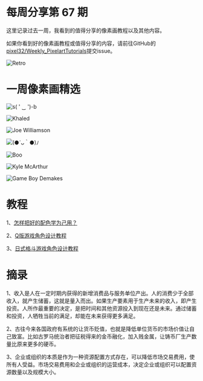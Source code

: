 # 每周分享第 67 期

这里记录过去一周，我看到的值得分享的像素画教程以及其他内容。

如果你看到好的像素画教程或值得分享的内容，请前往GitHub的[pixel32/Weekly_PixelartTutorials](https://github.com/pixel32/Weekly_PixelartTutorials "pixel32/Weekly_PixelartTutorials")提交issue。

![Retro](https://pbs.twimg.com/media/EQAa9S0XUAEd0Cy?format=png&name=large)

# 一周像素画精选

![s( ' ‿ ')-b
](https://pbs.twimg.com/media/EQGXXgrWoAAO0-2?format=png&name=medium)

![Khaled
](https://pbs.twimg.com/media/EQFjg3GXkAAZeQO?format=png&name=large)

![Joe Williamson
](https://pbs.twimg.com/media/EQIDDVMWAAcYMhH?format=png&name=small)

![(●´ᴗ｀●)ﾉ
](https://pbs.twimg.com/media/EQMq2PEU8AA_S3A?format=png&name=small)

![Boo
](https://pbs.twimg.com/media/EQLTHfmXsAAElF2?format=png&name=small)

![Kyle McArthur
](https://pbs.twimg.com/media/EQIEFkOUcAAhlAb?format=png&name=small)

![Game Boy Demakes
](https://pbs.twimg.com/media/EQIDKayWsAI7rS6?format=png&name=medium)

# 教程

1、[怎样把好的配色学为己用？](https://mp.weixin.qq.com/s/rFvYenNrz-w_i-Kz_y_miQ)

2、[Q版游戏角色设计教程](https://mp.weixin.qq.com/s/X-vTDEvV3AqqRUeo-ZTbfA)

3、[日式格斗游戏角色设计教程](https://mp.weixin.qq.com/s/X37cViIaew7lE6eaGNyCJw)

# 摘录

1、收入是人在一定时期内获得的新增消费品与服务单位产出。人的消费少于全部收入，就产生储蓄，这就是量入而出。如果生产要素用于生产未来的收入，即产生投资。人所作最重要的决定，是把时间和其他资源投入到现在还是未来。通过储蓄和投资，人牺牲当前的满足，却能在未来获得更多满足。

2、古往今来各国政府有系统的让货币贬值，也就是降低单位货币的市场价值让自己致富。比如古罗马统治者把征税得来的金币融化，加入贱金属，让铸币厂生产数量比原来更多的硬币。

3、企业或组织的本质是作为一种资源配置方式存在，可以降低市场交易费用，使所有人受益。市场交易费用和企业或组织的运营成本，决定企业或组织可以配置资源数量以及规模大小。